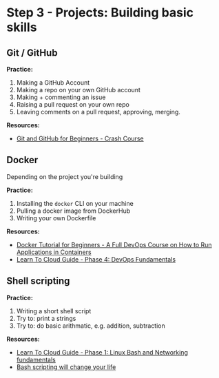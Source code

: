 
# Step 3 - Projects: Building basic skills

## Git / GitHub

**Practice:**
1. Making a GitHub Account
1. Making a repo on your own GitHub account
2. Making + commenting an issue
3. Raising a pull request on your own repo
4. Leaving comments on a pull request, approving, merging.

**Resources:**
- [Git and GitHub for Beginners - Crash Course](https://www.youtube.com/watch?v=RGOj5yH7evk)

## Docker

Depending on the project you're building

**Practice:**
1. Installing the `docker` CLI on your machine
1. Pulling a docker image from DockerHub
1. Writing your own Dockerfile

**Resources:**
- [Docker Tutorial for Beginners - A Full DevOps Course on How to Run Applications in Containers](https://www.youtube.com/watch?v=fqMOX6JJhGo)
- [Learn To Cloud Guide - Phase 4: DevOps Fundamentals](https://learntocloud.guide/#/phase4/README) 

## Shell scripting

**Practice:**
1. Writing a short shell script
2. Try to: print a strings
3. Try to: do basic arithmatic, e.g. addition, subtraction

**Resources:**
- [Learn To Cloud Guide - Phase 1: Linux Bash and Networking fundamentals](https://learntocloud.guide/#/phase1/README?id=phase-1-linux-bash-and-networking-fundamentals)
- [Bash scripting will change your life](https://www.youtube.com/watch?v=7qd5sqazD7k)
